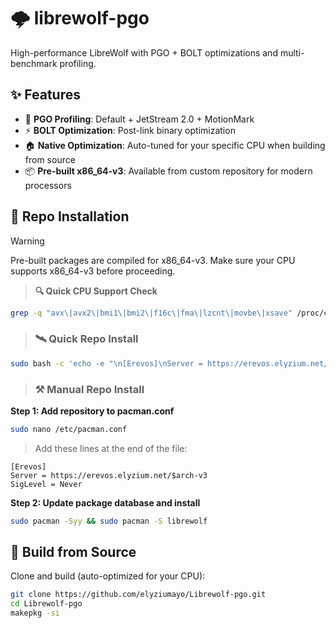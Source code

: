# 🌩️ librewolf-pgo

High-performance LibreWolf with PGO + BOLT optimizations and multi-benchmark profiling.

## ✨ Features

- 👤 **PGO Profiling**: Default + JetStream 2.0 + MotionMark
- ⚡ **BOLT Optimization**: Post-link binary optimization
- 🏠 **Native Optimization**: Auto-tuned for your specific CPU when building from source
- 📦 **Pre-built x86_64-v3**: Available from custom repository for modern processors

## 💾 Repo Installation
> [!WARNING]
> Pre-built packages are compiled for x86_64-v3. Make sure your CPU supports x86_64-v3 before proceeding.
> > **🔍 Quick CPU Support Check** 
> ```bash
> grep -q "avx\|avx2\|bmi1\|bmi2\|f16c\|fma\|lzcnt\|movbe\|xsave" /proc/cpuinfo && echo "✅ x86_64-v3 supported" || echo "❌ x86_64-v3 not supported"
> ```

> ### 🛰️ Quick Repo Install
```bash
sudo bash -c 'echo -e "\n[Erevos]\nServer = https://erevos.elyzium.net/\$arch-v3\nSigLevel = Never" >> /etc/pacman.conf && pacman -Syy && pacman -S librewolf'
```

> ### **⚒️ Manual Repo Install**

**Step 1: Add repository to pacman.conf**
```bash
sudo nano /etc/pacman.conf
```
> Add these lines at the end of the file:
```
[Erevos]
Server = https://erevos.elyzium.net/$arch-v3
SigLevel = Never
```

**Step 2: Update package database and install**
```bash
sudo pacman -Syy && sudo pacman -S librewolf
```

## 🔨 Build from Source
Clone and build (auto-optimized for your CPU):
```bash
git clone https://github.com/elyziumayo/Librewolf-pgo.git
cd Librewolf-pgo
makepkg -si
```

